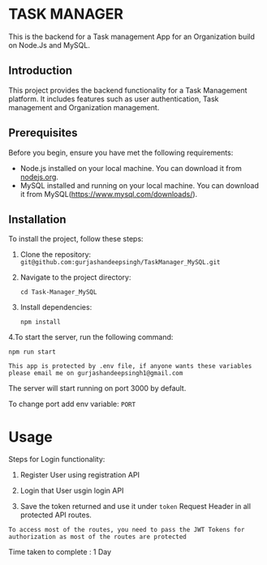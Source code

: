 # TASK MANAGER
This is the backend for a Task management App for an Organization build on Node.Js and MySQL.

## Introduction

This project provides the backend functionality for a Task Management platform. It includes features such as user authentication, Task management and Organization management.

## Prerequisites

Before you begin, ensure you have met the following requirements:
- Node.js installed on your local machine. You can download it from [nodejs.org](https://nodejs.org/).
- MySQL installed and running on your local machine. You can download it from MySQL(https://www.mysql.com/downloads/).

## Installation

To install the project, follow these steps:

1. Clone the repository:
   ```git@github.com:gurjashandeepsingh/TaskManager_MySQL.git```

2. Navigate to the project directory:

   ```cd Task-Manager_MySQL ```

3. Install dependencies:

   ```npm install```


4.To start the server, run the following command:
   
   ```npm run start```

   ```This app is protected by .env file, if anyone wants these variables please email me on gurjashandeepsingh1@gmail.com```

The server will start running on port 3000 by default.

To change port add env variable:
```PORT```

# Usage
Steps for Login functionality:

1. Register User using registration API

2. Login that User usgin login API

3. Save the token returned and use it under ```token``` Request Header in all protected API routes.

```To access most of the routes, you need to pass the JWT Tokens for authorization as most of the routes are protected```

Time taken to complete : 1 Day
